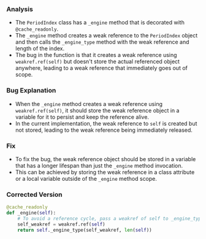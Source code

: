 ### Analysis
- The `PeriodIndex` class has a `_engine` method that is decorated with `@cache_readonly`.
- The `_engine` method creates a weak reference to the `PeriodIndex` object and then calls the `_engine_type` method with the weak reference and length of the index.
- The bug in the function is that it creates a weak reference using `weakref.ref(self)` but doesn't store the actual referenced object anywhere, leading to a weak reference that immediately goes out of scope.

### Bug Explanation
- When the `_engine` method creates a weak reference using `weakref.ref(self)`, it should store the weak reference object in a variable for it to persist and keep the reference alive.
- In the current implementation, the weak reference to `self` is created but not stored, leading to the weak reference being immediately released.

### Fix
- To fix the bug, the weak reference object should be stored in a variable that has a longer lifespan than just the `_engine` method invocation.
- This can be achieved by storing the weak reference in a class attribute or a local variable outside of the `_engine` method scope.

### Corrected Version
```python
@cache_readonly
def _engine(self):
    # To avoid a reference cycle, pass a weakref of self to _engine_type.
    self_weakref = weakref.ref(self)
    return self._engine_type(self_weakref, len(self))
```
